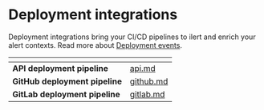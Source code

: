 # Deployment integrations

Deployment integrations bring your CI/CD pipelines to ilert and enrich your alert contexts. Read more about [Deployment events](https://docs.ilert.com/alerting/deployment-events).

<table data-card-size="large" data-view="cards"><thead><tr><th></th><th data-hidden data-card-target data-type="content-ref"></th></tr></thead><tbody><tr><td><strong>API deployment pipeline</strong></td><td><a href="api.md">api.md</a></td></tr><tr><td><strong>GitHub deployment pipeline</strong></td><td><a href="github.md">github.md</a></td></tr><tr><td><strong>GitLab deployment pipeline</strong></td><td><a href="../../deployment-integrations/gitlab.md">gitlab.md</a></td></tr></tbody></table>
